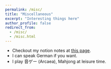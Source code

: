 ```yaml
---
permalink: /misc/
title: "Miscellaneous"
excerpt: "Interesting things here"
author_profile: false
redirect_from: 
  - /misc/
  - /misc.html
---
```

* Checkout my notion notes at [this page](https://www.notion.so/e47c520f45b2429aa81238ace84cc659?v=28ffacc53a1844e2a3af93ce0e25b998).
* I can speak German if you want.
* I play 音ゲー (Arcaea), Mahjong at leisure time.
